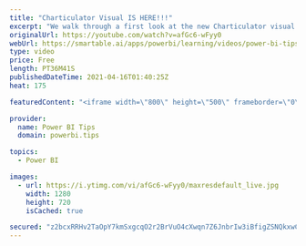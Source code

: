 ```yaml
---
title: "Charticulator Visual IS HERE!!!"
excerpt: "We walk through a first look at the new Charticulator visual from Microsoft Power BI team.    Official blog post about the visual: https://powerbi.microsoft.com/en-us/blog/announcing-the-new-charticulator-visual-public-preview/  Visit the early version of Charticulator: https://charts.powerbi.tips Visual"
originalUrl: https://youtube.com/watch?v=afGc6-wFyy0
webUrl: https://smartable.ai/apps/powerbi/learning/videos/power-bi-tips-charticulator-visual-is-here/
type: video
price: Free
length: PT36M41S
publishedDateTime: 2021-04-16T01:40:25Z
heat: 175

featuredContent: "<iframe width=\"800\" height=\"500\" frameborder=\"0\" src=\"https://www.youtube.com/embed/afGc6-wFyy0\" allow=\"accelerometer; autoplay; encrypted-media; gyroscope; picture-in-picture\" allowfullscreen></iframe>"

provider:
  name: Power BI Tips
  domain: powerbi.tips

topics:
  - Power BI

images:
  - url: https://i.ytimg.com/vi/afGc6-wFyy0/maxresdefault_live.jpg
    width: 1280
    height: 720
    isCached: true

secured: "z2bcxRRHv2TaOpY7kmSxgcqO2r2BrVuO4cXwqn7Z6JnbrIw3iBfigZSNQkxwCJIoCTmF/9EA/vGKsN/CNZuGw7JsgW9094kLbgdiucsvczto2nMXC4ASZfsuUZJer9rKo7NHHLeY+QWZSxHlvA3XDL1zCRmodQlAnHCT4mq7BKZaU4gFBkulJPgY0OJtiHLV69Q804JBAw/z8xzKUzIDBqW1dQ5MpoJuFFdnWcT82TXUkQ7bdwXgpsfzfd0NxM6RPqienXXkxFaSH3GSPQKykYfLXm2zfbnBzI/XkBVn55aD94QXol7E+tUjTaTRS0aaLSVwizq+qoSQA/68Rgema1q7QDddGkICICdxu0RqUSoOusjsmqMbLmEBha3KCPNPEoRZgjXD3fF+ShjTVliIhN4KJ4RSbyo6Ruy9KbWO3Og=;UJ+nMm1deqVDyMB1qglsMA=="
---
```


